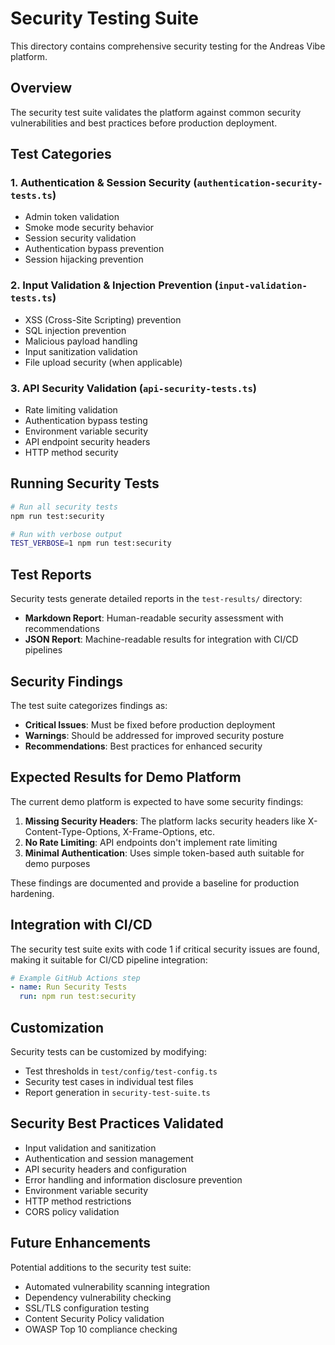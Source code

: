 # Security Testing Suite

This directory contains comprehensive security testing for the Andreas Vibe platform.

## Overview

The security test suite validates the platform against common security vulnerabilities and best practices before production deployment.

## Test Categories

### 1. Authentication & Session Security (`authentication-security-tests.ts`)

- Admin token validation
- Smoke mode security behavior
- Session security validation
- Authentication bypass prevention
- Session hijacking prevention

### 2. Input Validation & Injection Prevention (`input-validation-tests.ts`)

- XSS (Cross-Site Scripting) prevention
- SQL injection prevention
- Malicious payload handling
- Input sanitization validation
- File upload security (when applicable)

### 3. API Security Validation (`api-security-tests.ts`)

- Rate limiting validation
- Authentication bypass testing
- Environment variable security
- API endpoint security headers
- HTTP method security

## Running Security Tests

```bash
# Run all security tests
npm run test:security

# Run with verbose output
TEST_VERBOSE=1 npm run test:security
```

## Test Reports

Security tests generate detailed reports in the `test-results/` directory:

- **Markdown Report**: Human-readable security assessment with recommendations
- **JSON Report**: Machine-readable results for integration with CI/CD pipelines

## Security Findings

The test suite categorizes findings as:

- **Critical Issues**: Must be fixed before production deployment
- **Warnings**: Should be addressed for improved security posture
- **Recommendations**: Best practices for enhanced security

## Expected Results for Demo Platform

The current demo platform is expected to have some security findings:

1. **Missing Security Headers**: The platform lacks security headers like X-Content-Type-Options, X-Frame-Options, etc.
2. **No Rate Limiting**: API endpoints don't implement rate limiting
3. **Minimal Authentication**: Uses simple token-based auth suitable for demo purposes

These findings are documented and provide a baseline for production hardening.

## Integration with CI/CD

The security test suite exits with code 1 if critical security issues are found, making it suitable for CI/CD pipeline integration:

```yaml
# Example GitHub Actions step
- name: Run Security Tests
  run: npm run test:security
```

## Customization

Security tests can be customized by modifying:

- Test thresholds in `test/config/test-config.ts`
- Security test cases in individual test files
- Report generation in `security-test-suite.ts`

## Security Best Practices Validated

- Input validation and sanitization
- Authentication and session management
- API security headers and configuration
- Error handling and information disclosure prevention
- Environment variable security
- HTTP method restrictions
- CORS policy validation

## Future Enhancements

Potential additions to the security test suite:

- Automated vulnerability scanning integration
- Dependency vulnerability checking
- SSL/TLS configuration testing
- Content Security Policy validation
- OWASP Top 10 compliance checking
